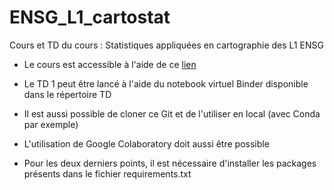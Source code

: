 # ENSG_L1_cartostat
Cours et TD du cours : Statistiques appliquées en cartographie des L1 ENSG

- Le cours est accessible à l'aide de ce <a href="https://rawcdn.githack.com/fbxyz/ENSG_L1_cartostat/4cdd5b3072d62d99c61905ec1fca1e87acaa0f85/cours/L1_stat.slides.html?min=1" target="_blank">lien</a>

- Le TD 1 peut être lancé à l'aide du notebook virtuel Binder disponible dans le répertoire TD
- Il est aussi possible de cloner ce Git et de l'utiliser en local (avec Conda par exemple)
- L'utilisation de Google Colaboratory doit aussi être possible
- Pour les deux derniers points, il est nécessaire d'installer les packages présents dans le fichier requirements.txt  

